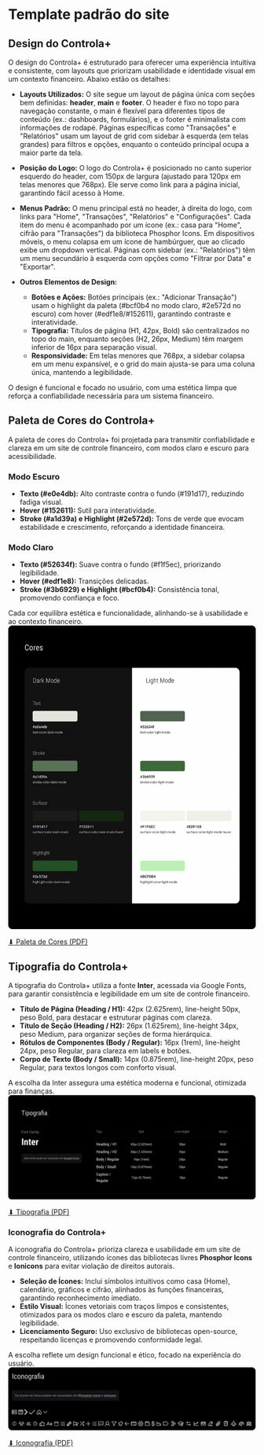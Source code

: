 # Template padrão do site

## Design do Controla+

O design do Controla+ é estruturado para oferecer uma experiência intuitiva e consistente, com layouts que priorizam usabilidade e identidade visual em um contexto financeiro. Abaixo estão os detalhes:

- **Layouts Utilizados:** O site segue um layout de página única com seções bem definidas: **header**, **main** e **footer**. O header é fixo no topo para navegação constante, o main é flexível para diferentes tipos de conteúdo (ex.: dashboards, formulários), e o footer é minimalista com informações de rodapé. Páginas específicas como "Transações" e "Relatórios" usam um layout de grid com sidebar à esquerda (em telas grandes) para filtros e opções, enquanto o conteúdo principal ocupa a maior parte da tela.
  
- **Posição do Logo:** O logo do Controla+ é posicionado no canto superior esquerdo do header, com 150px de largura (ajustado para 120px em telas menores que 768px). Ele serve como link para a página inicial, garantindo fácil acesso à Home.

- **Menus Padrão:** O menu principal está no header, à direita do logo, com links para "Home", "Transações", "Relatórios" e "Configurações". Cada item do menu é acompanhado por um ícone (ex.: casa para "Home", cifrão para "Transações") da biblioteca Phosphor Icons. Em dispositivos móveis, o menu colapsa em um ícone de hambúrguer, que ao clicado exibe um dropdown vertical. Páginas com sidebar (ex.: "Relatórios") têm um menu secundário à esquerda com opções como "Filtrar por Data" e "Exportar".

- **Outros Elementos de Design:** 
  - **Botões e Ações:** Botões principais (ex.: "Adicionar Transação") usam o highlight da paleta (#bcf0b4 no modo claro, #2e572d no escuro) com hover (#edf1e8/#152611), garantindo contraste e interatividade.
  - **Tipografia:** Títulos de página (H1, 42px, Bold) são centralizados no topo do main, enquanto seções (H2, 26px, Medium) têm margem inferior de 16px para separação visual.
  - **Responsividade:** Em telas menores que 768px, a sidebar colapsa em um menu expansível, e o grid do main ajusta-se para uma coluna única, mantendo a legibilidade.

O design é funcional e focado no usuário, com uma estética limpa que reforça a confiabilidade necessária para um sistema financeiro.


## Paleta de Cores do Controla+
A paleta de cores do Controla+ foi projetada para transmitir confiabilidade e clareza em um site de controle financeiro, com modos claro e escuro para acessibilidade.  

### Modo Escuro
- **Texto (#e0e4db):** Alto contraste contra o fundo (#191d17), reduzindo fadiga visual.  
- **Hover (#152611):** Sutil para interatividade.  
- **Stroke (#a1d39a) e Highlight (#2e572d):** Tons de verde que evocam estabilidade e crescimento, reforçando a identidade financeira.  

### Modo Claro
- **Texto (#52634f):** Suave contra o fundo (#f1f5ec), priorizando legibilidade.  
- **Hover (#edf1e8):** Transições delicadas.  
- **Stroke (#3b6929) e Highlight (#bcf0b4):** Consistência tonal, promovendo confiança e foco.  

Cada cor equilibra estética e funcionalidade, alinhando-se à usabilidade e ao contexto financeiro.
![Paleta de Cores do Controla+](img/paleta-de-cores.jpg)

[⬇ Paleta de Cores (PDF)](https://github.com/ICEI-PUC-Minas-PMV-SI/pmv-si-2025-1-pe1-t7-controla/blob/main/docs/img/paleta-de-cores.pdf)


## Tipografia do Controla+

A tipografia do Controla+ utiliza a fonte **Inter**, acessada via Google Fonts, para garantir consistência e legibilidade em um site de controle financeiro.  

- **Título de Página (Heading / H1):** 42px (2.625rem), line-height 50px, peso Bold, para destacar e estruturar páginas com clareza.  
- **Título de Seção (Heading / H2):** 26px (1.625rem), line-height 34px, peso Medium, para organizar seções de forma hierárquica.  
- **Rótulos de Componentes (Body / Regular):** 16px (1rem), line-height 24px, peso Regular, para clareza em labels e botões.  
- **Corpo de Texto (Body / Small):** 14px (0.875rem), line-height 20px, peso Regular, para textos longos com conforto visual.  

A escolha da Inter assegura uma estética moderna e funcional, otimizada para finanças.
![Tipografia do Controla+](img/tipografia.png)

[⬇ Tipografia (PDF)](https://github.com/ICEI-PUC-Minas-PMV-SI/pmv-si-2025-1-pe1-t7-controla/blob/main/docs/img/tipografia.pdf)


### Iconografia do Controla+

A iconografia do Controla+ prioriza clareza e usabilidade em um site de controle financeiro, utilizando ícones das bibliotecas livres **Phosphor Icons** e **Ionicons** para evitar violação de direitos autorais.  

- **Seleção de Ícones:** Inclui símbolos intuitivos como casa (Home), calendário, gráficos e cifrão, alinhados às funções financeiras, garantindo reconhecimento imediato.  
- **Estilo Visual:** Ícones vetoriais com traços limpos e consistentes, otimizados para os modos claro e escuro da paleta, mantendo legibilidade.  
- **Licenciamento Seguro:** Uso exclusivo de bibliotecas open-source, respeitando licenças e promovendo conformidade legal.  

A escolha reflete um design funcional e ético, focado na experiência do usuário.
![Iconografia do Controla+](img/Iconografia.png)

[⬇ Iconografia (PDF)](https://github.com/ICEI-PUC-Minas-PMV-SI/pmv-si-2025-1-pe1-t7-controla/blob/main/docs/img/Iconografia.pdf)
